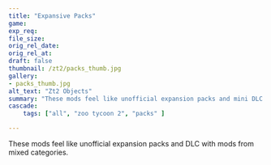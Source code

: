 ```yaml
---
title: "Expansive Packs"
game:
exp_req: 
file_size: 
orig_rel_date:
orig_rel_at:
draft: false
thumbnail: /zt2/packs_thumb.jpg
gallery:
- packs_thumb.jpg
alt_text: "Zt2 Objects"
summary: "These mods feel like unofficial expansion packs and mini DLC with mods from mixed categories."
cascade:
    tags: ["all", "zoo tycoon 2", "packs" ]

---
```


These mods feel like unofficial expansion packs and DLC with mods from mixed categories.